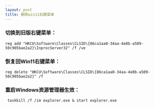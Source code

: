 ```yaml
---
layout: post
title: 删除win11右键菜单
---
```

### 切换到旧版右键菜单：

```reg add "HKCU\Software\Classes\CLSID\{86ca1aa0-34aa-4e8b-a509-50c905bae2a2}\InprocServer32" /f /ve```

### 恢复回Win11右键菜单：

```reg delete "HKCU\Software\Classes\CLSID\{86ca1aa0-34aa-4e8b-a509-50c905bae2a2}" /f```

### 重启Windows资源管理器生效：

``` taskkill /f /im explorer.exe & start explorer.exe```